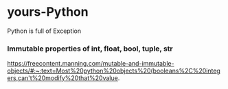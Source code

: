 # yours-Python
Python is full of Exception

### Immutable properties of int, float, bool, tuple, str
https://freecontent.manning.com/mutable-and-immutable-objects/#:~:text=Most%20python%20objects%20(booleans%2C%20integers,can't%20modify%20that%20value.
